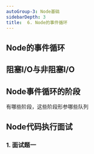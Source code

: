 ```yaml
---
autoGroup-3: Node基础
sidebarDepth: 3
title:  6. Node的事件循环
---
```


## Node的事件循环


## 阻塞I/O与非阻塞I/O

## Node事件循环的阶段
有哪些阶段，这些阶段形参哪些队列

## Node代码执行面试
### 1. 面试题一
```javascript

```